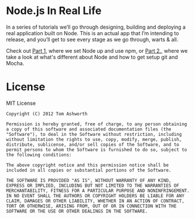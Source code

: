 # Node.js In Real Life

In a series of tutorials we’ll go through designing, building and deploying a real application built on Node. This is an actual app that I’m intending to release, and you’ll get to see every stage as we go through, warts & all.

Check out [Part 1](http://phuu.net/2012/09/13/node-js-in-real-life-part-1.html), where we set Node up and use npm, or [Part 2.](http://phuu.net/2012/09/14/node-js-in-real-life-part-2.html), where we take a look at what's different about Node and how to get setup git and Mocha.

# License

MIT License

```
Copyright (C) 2012 Tom Ashworth

Permission is hereby granted, free of charge, to any person obtaining a copy of this software and associated documentation files (the "Software"), to deal in the Software without restriction, including without limitation the rights to use, copy, modify, merge, publish, distribute, sublicense, and/or sell copies of the Software, and to permit persons to whom the Software is furnished to do so, subject to the following conditions:

The above copyright notice and this permission notice shall be included in all copies or substantial portions of the Software.

THE SOFTWARE IS PROVIDED "AS IS", WITHOUT WARRANTY OF ANY KIND, EXPRESS OR IMPLIED, INCLUDING BUT NOT LIMITED TO THE WARRANTIES OF MERCHANTABILITY, FITNESS FOR A PARTICULAR PURPOSE AND NONINFRINGEMENT. IN NO EVENT SHALL THE AUTHORS OR COPYRIGHT HOLDERS BE LIABLE FOR ANY CLAIM, DAMAGES OR OTHER LIABILITY, WHETHER IN AN ACTION OF CONTRACT, TORT OR OTHERWISE, ARISING FROM, OUT OF OR IN CONNECTION WITH THE SOFTWARE OR THE USE OR OTHER DEALINGS IN THE SOFTWARE.
```